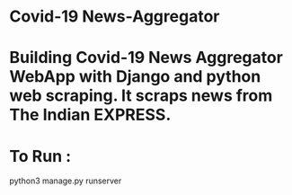 # Covid-19 News-Aggregator
# Building Covid-19 News Aggregator WebApp with Django and python web scraping. It scraps news from The Indian EXPRESS.

# To Run :
python3 manage.py runserver
